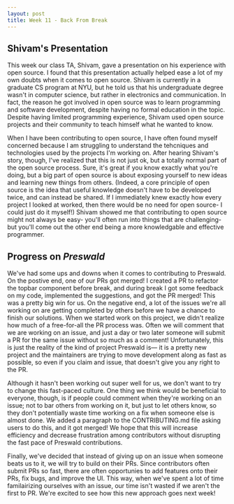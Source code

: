 ```yaml
---
layout: post
title: Week 11 - Back From Break
---
```


## Shivam's Presentation
This week our class TA, Shivam, gave a presentation on his experience with open source. I found that this presentation actually helped ease a lot of my own doubts when it comes to open source. Shivam is currently in a graduate CS program at NYU, but he told us that his undergraduate degree wasn't in computer science, but rather in electronics and communication. In fact, the reason he got involved in open source was to learn programming and software development, despite having no formal education in the topic. Despite having limited programming experience, Shivam used open source projects and their community to teach himself what he wanted to know.  

<!--more-->

When I have been contributing to open source, I have often found myself concerned because I am struggling to understand the tehcniques and technologies used by the projects I'm working on. After hearing Shivam's story, though, I've realized that this is not just ok, but a totally normal part of the open source process. Sure, it's great if you know exactly what you're doing, but a big part of open source is about exposing yourself to new ideas and learning new things from others. (Indeed, a core principle of open source is the idea that useful knowledge doesn't have to be developed twice, and can instead be shared. If I immediately knew exactly how every project I looked at worked, then there would be no need for open source- I could just do it myself!) Shivam showed me that contributing to open source might not always be easy- you'll often run into things that are challenging- but you'll come out the other end being a more knowledgable and effective programmer.

## Progress on *Preswald*
We've had some ups and downs when it comes to contributing to Preswald. On the postive end, one of our PRs got merged! I created a PR to refactor the topbar component before break, and during break I got some feedback on my code, implemented the suggestions, and got the PR merged! This was a pretty big win for us. On the negative end, a lot of the issues we're all working on are getting completed by others before we have a chance to finish our solutions. When we started work on this project, we didn't realize how much of a free-for-all the PR process was. Often we will comment that we are working on an issue, and just a day or two later someone will submit a PR for the same issue without so much as a comment! Unfortunately, this is just the reality of the kind of project Preswald is— it is a pretty new project and the maintainers are trying to move development along as fast as possible, so even if you claim and issue, that doesn't give you any right to the PR.

Although it hasn't been working out super well for us, we don't want to try to change this fast-paced culture. One thing we think would be beneficial to everyone, though, is if people could comment when they're working on an issue; not to bar others from working on it, but just to let others know, so they don't potentially waste time working on a fix when someone else is almost done. We added a paragraph to the CONTRIBUTING.md file asking users to do this, and it got merged! We hope that this will increase efficiency and decrease frustration among contributors without disrupting the fast pace of Preswald contributions.

Finally, we've decided that instead of giving up on an issue when someone beats us to it, we will try to build on their PRs. Since contributors often submit PRs so fast, there are often opportunies to add features onto their PRs, fix bugs, and improve the UI. This way, when we've spent a lot of time familairizing ourselves with an issue, our time isn't wasted if we aren't the first to PR. We're excited to see how this new approach goes next week!






